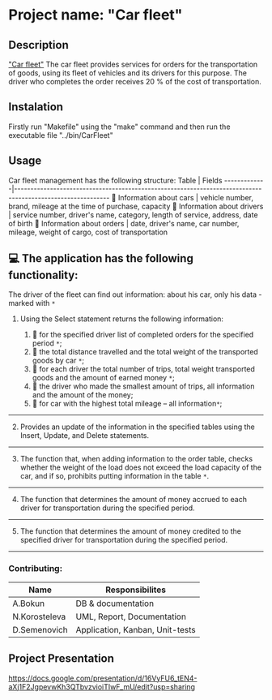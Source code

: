 # Project name: "Car fleet"
Description
------------------
["Car fleet"](https://drive.google.com/file/d/1mTpACcfwxSDH3V1FytcW6ebkyOUowVAZ/view) The car fleet provides services for orders for the transportation of goods, using its fleet of vehicles and its drivers for this purpose. The driver who completes the order receives 20 % of the cost of transportation.

Instalation
---------------
Firstly run "Makefile" using the "make" command
and then run the executable file "../bin/CarFleet"

Usage
------------------
Car fleet management has the following structure:
Table | Fields
-------------|----------------------------------------------------------------------------------------------------------- 
🚙 Information about cars | vehicle number, brand, mileage at the time of purchase, capacity
🧔 Information about drivers | service number, driver's name, category, length of service, address, date of birth
📃 Information about orders | date, driver's name, car number, mileage, weight of cargo, cost of transportation

💻 The application has the following functionality:
----------------------------------------------------------------------------------------------------------- 
The driver of the fleet can find out information: about his car, only his data - marked with `*`

1. Using the Select statement returns the following information:
   
   1. 📌 for the specified driver list of completed orders for the specified period `*`;                                              
   1. 📌 the total distance travelled and the total weight of the transported goods by car `*`;
   1. 📌 for each driver the total number of trips, total weight transported goods and the amount of earned money `*`;   
   1. 📌 the driver who made the smallest amount of trips, all information and the amount of the money;
   1. 📌 for car with the highest total mileage – all information`*`; 
  
  --------------------------------------------------------------------------------------------------------------
2. Provides an update of the information in the specified tables using the Insert, Update, and Delete statements.

-------------------------------------------------------------------------------------
3. The function that, when adding information to the order table,
checks whether the weight of the load does not exceed the load capacity of the car, and if so, prohibits putting information in the table `*`.

----------------------------------------------------------------------------------------
4. The function that determines the amount of money accrued to each driver for transportation during the specified period.

----------------------------------------------------------------------------------------------
5. The function that determines the amount of money credited to the specified driver for transportation during the specified period.
-------------------------------------------------------
### Contributing:
Name | Responsibilites
------------|-------------
   A.Bokun | DB & documentation
   N.Korosteleva | UML, Report, Documentation
   D.Semenovich | Application, Kanban, Unit-tests

Project Presentation 
------------------
https://docs.google.com/presentation/d/16VyFU6_tEN4-aXj1F2JgpevwKh3QTbvzvioiTIwF_mU/edit?usp=sharing
